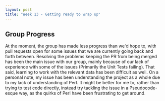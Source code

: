 ```yaml
---
layout: post
title: "Week 13 - Getting ready to wrap up"
---
```


## Group Progress

At the moment, the group has made less progress than we'd hope to, with pull requests open for some issues that we are currently going back and forth between. Resolving the problems keeping the PR from being merged has been the main issue with our group, mainly because of our lack of experience with some of the issues (Primarily the Unit Tests failing). That said, learning to work with the relevant data has been difficult as well. On a personal note, my issue has been understanding the project as a whole due to my lack of understanding of Perl. It might be better for me to, rather than trying to test code directly, instead try tackling the issue in a Pseudocode-esque way, as the quirks of Perl have been frustrating to get around.
